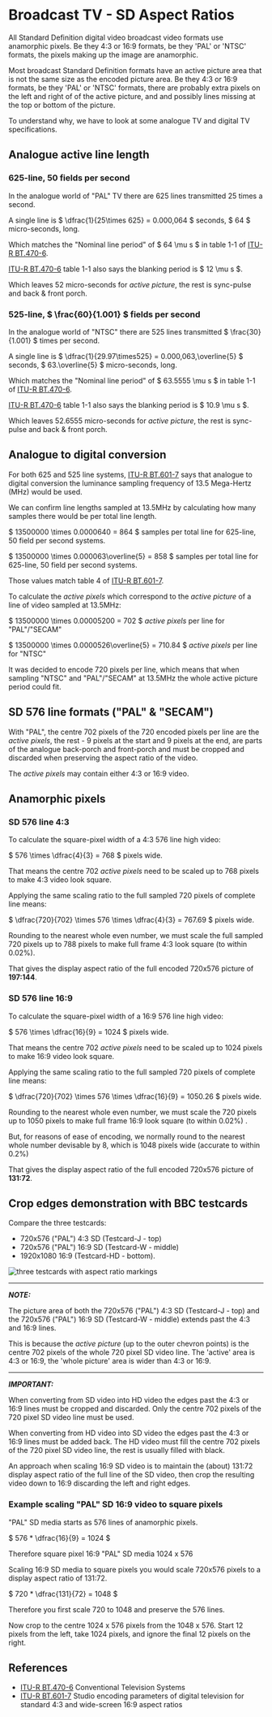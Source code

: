 <!-- himslm01 custom-head.html-->
<script type="text/x-mathjax-config">
  MathJax.Hub.Config({
    tex2jax: {
      skipTags: ['script', 'noscript', 'style', 'textarea', 'pre'],
      inlineMath: [['$','$']]
    }
  });
</script>
<script src="https://cdn.mathjax.org/mathjax/latest/MathJax.js?config=TeX-AMS-MML_HTMLorMML" type="text/javascript"></script>
<!-- end himslm01 custom-head.html-->

# Broadcast TV - SD Aspect Ratios

All Standard Definition digital video broadcast video formats use anamorphic pixels. Be they 4:3 or 16:9 formats, be they 'PAL' or 'NTSC' formats, the pixels making up the image are anamorphic.

Most broadcast Standard Definition formats have an active picture area that is not the same size as the encoded picture area. Be they 4:3 or 16:9 formats, be they 'PAL' or 'NTSC' formats, there are probably extra pixels on the left and right of of the active picture, and and possibly lines missing at the top or bottom of the picture.

To understand why, we have to look at some analogue TV and digital TV specifications.

## Analogue active line length

### 625-line, 50 fields per second

In the analogue world of "PAL" TV there are 625 lines transmitted 25 times a second.

A single line is $ \dfrac{1}{25\times 625} = 0.000,064 $ seconds, $ 64 $ micro-seconds, long.

Which matches the "Nominal line period" of $ 64 \mu s $ in table 1-1 of [ITU-R BT.470-6](https://www.itu.int/dms_pubrec/itu-r/rec/bt/r-rec-bt.470-6-199811-s!!pdf-e.pdf).

[ITU-R BT.470-6](https://www.itu.int/dms_pubrec/itu-r/rec/bt/r-rec-bt.470-6-199811-s!!pdf-e.pdf) table 1-1 also says the blanking period is $ 12 \mu s $.

Which leaves 52 micro-seconds for *active picture*, the rest is sync-pulse and back & front porch.

### 525-line, $ \frac{60}{1.001} $ fields per second

In the analogue world of "NTSC" there are 525 lines transmitted $ \frac{30}{1.001} $ times per second.

A single line is $ \dfrac{1}{29.97\times525} = 0.000,063,\overline{5} $ seconds, $ 63.\overline{5} $ micro-seconds, long.

Which matches the "Nominal line period" of $ 63.5555 \mu s $ in table 1-1 of [ITU-R BT.470-6](https://www.itu.int/dms_pubrec/itu-r/rec/bt/r-rec-bt.470-6-199811-s!!pdf-e.pdf).

[ITU-R BT.470-6](https://www.itu.int/dms_pubrec/itu-r/rec/bt/r-rec-bt.470-6-199811-s!!pdf-e.pdf) table 1-1 also says the blanking period is $ 10.9 \mu s $.

Which leaves 52.6555 micro-seconds for *active picture*, the rest is sync-pulse and back & front porch.

## Analogue to digital conversion

For both 625 and 525 line systems, [ITU-R BT.601-7](https://www.itu.int/dms_pubrec/itu-r/rec/bt/r-rec-bt.601-7-201103-i!!pdf-e.pdf) says that analogue to digital conversion the luminance sampling frequency of 13.5 Mega-Hertz (MHz) would be used.

We can confirm line lengths sampled at 13.5MHz by calculating how many samples there would be per total line length.

$ 13500000 \times 0.0000640 = 864 $ samples per total line for 625-line, 50 field per second systems.

$ 13500000 \times 0.000063\overline{5} = 858 $ samples per total line for 625-line, 50 field per second systems.

Those values match table 4 of [ITU-R BT.601-7](https://www.itu.int/dms_pubrec/itu-r/rec/bt/r-rec-bt.601-7-201103-i!!pdf-e.pdf).

To calculate the *active pixels* which correspond to the *active picture* of a line of video sampled at 13.5MHz:

$ 13500000 \times 0.00005200 = 702 $ *active pixels* per line for "PAL"/"SECAM"

$ 13500000 \times 0.0000526\overline{5} = 710.84 $ *active pixels* per line for "NTSC"

It was decided to encode 720 pixels per line, which means that when sampling "NTSC" and "PAL"/"SECAM" at 13.5MHz the whole active picture period could fit.

## SD 576 line formats ("PAL" & "SECAM")

With "PAL", the centre 702 pixels of the 720 encoded pixels per line are the *active pixels*, the rest - 9 pixels at the start and 9 pixels at the end, are parts of the analogue back-porch and front-porch and must be cropped and discarded when preserving the aspect ratio of the video.

The *active pixels* may contain either 4:3 or 16:9 video.

## Anamorphic pixels

### SD 576 line 4:3

To calculate the square-pixel width of a 4:3 576 line high video:

$ 576 \times \dfrac{4}{3} = 768 $ pixels wide.

That means the centre 702 *active pixels* need to be scaled up to 768 pixels to make 4:3 video look square.

Applying the same scaling ratio to the full sampled 720 pixels of complete line means:

$ \dfrac{720}{702} \times 576 \times \dfrac{4}{3} = 767.69 $ pixels wide.

Rounding to the nearest whole even number, we must scale the full sampled 720 pixels up to 788 pixels to make full frame 4:3 look square (to within 0.02%).

That gives the display aspect ratio of the full encoded 720x576 picture of **197:144**.

### SD 576 line 16:9

To calculate the square-pixel width of a 16:9 576 line high video:

$ 576 \times \dfrac{16}{9} = 1024 $ pixels wide.

That means the centre 702 *active pixels* need to be scaled up to 1024 pixels to make 16:9 video look square.

Applying the same scaling ratio to the full sampled 720 pixels of complete line means:

$ \dfrac{720}{702} \times 576 \times \dfrac{16}{9} = 1050.26 $ pixels wide.

Rounding to the nearest whole even number, we must scale the 720 pixels up to 1050 pixels to make full frame 16:9 look square (to within 0.02%) .

But, for reasons of ease of encoding, we normally round to the nearest whole number devisable by 8, which is 1048 pixels wide (accurate to within 0.2%)

That gives the display aspect ratio of the full encoded 720x576 picture of **131:72**.

## Crop edges demonstration with BBC testcards

Compare the three testcards:

* 720x576 ("PAL") 4:3 SD (Testcard-J - top)
* 720x576 ("PAL") 16:9 SD (Testcard-W - middle)
* 1920x1080 16:9 (Testcard-HD - bottom).

![three testcards with aspect ratio markings](assets/Testcard-J_W_HD-smaller.png)

---
**_NOTE:_**

The picture area of both the 720x576 ("PAL") 4:3 SD (Testcard-J - top) and the 720x576 ("PAL") 16:9 SD (Testcard-W - middle) extends past the 4:3 and 16:9 lines.

This is because the *active picture* (up to the outer chevron points) is the centre 702 pixels of the whole 720 pixel SD video line. The 'active' area is 4:3 or 16:9, the 'whole picture' area is wider than 4:3 or 16:9.

---
**_IMPORTANT:_**

When converting from SD video into HD video the edges past the 4:3 or 16:9 lines must be cropped and discarded. Only the centre 702 pixels of the 720 pixel SD video line must be used.

When converting from HD video into SD video the edges past the 4:3 or 16:9 lines must be added back. The HD video must fill the centre 702 pixels of the 720 pixel SD video line, the rest is usually filled with black.

An approach when scaling 16:9 SD video is to maintain the (about) 131:72 display aspect ratio of the full line of the SD video, then crop the resulting video down to 16:9 discarding the left and right edges.

### Example scaling "PAL" SD 16:9 video to square pixels

"PAL" SD media starts as 576 lines of anamorphic pixels.

$ 576 * \dfrac{16}{9} = 1024 $

Therefore square pixel 16:9 "PAL" SD media 1024 x 576

Scaling 16:9 SD media to square pixels you would scale 720x576 pixels to a display aspect ratio of 131:72.

$ 720 * \dfrac{131}{72} = 1048 $

Therefore you first scale 720 to 1048 and preserve the 576 lines.

Now crop to the centre 1024 x 576 pixels from the 1048 x 576.
Start 12 pixels from the left, take 1024 pixels, and ignore the final 12 pixels on the right.

## References

* [ITU-R BT.470-6](https://www.itu.int/dms_pubrec/itu-r/rec/bt/r-rec-bt.470-6-199811-s!!pdf-e.pdf) Conventional Television Systems
* [ITU-R BT.601-7](https://www.itu.int/dms_pubrec/itu-r/rec/bt/r-rec-bt.601-7-201103-i!!pdf-e.pdf) Studio encoding parameters of digital
television for standard 4:3 and wide-screen 16:9 aspect ratios
